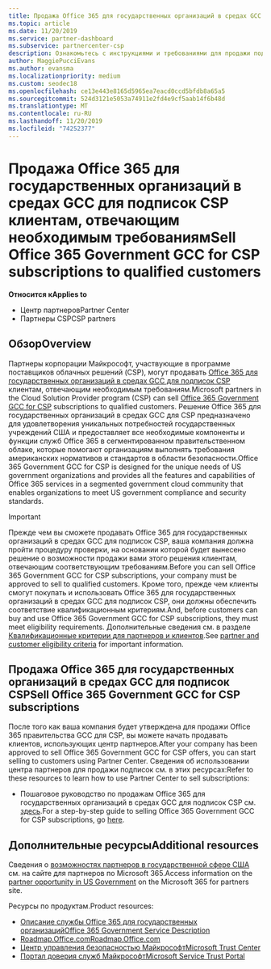 ```yaml
---
title: Продажа Office 365 для государственных организаций в средах GCC в рамках программы поставщиков облачных решений | Центр партнеров
ms.topic: article
ms.date: 11/20/2019
ms.service: partner-dashboard
ms.subservice: partnercenter-csp
description: Ознакомьтесь с инструкциями и требованиями для продажи подписок на Office 365 правительства GCC для CSP в квалифицированных США клиентов или подрядчиков для государственных организаций.
author: MaggiePucciEvans
ms.author: evansma
ms.localizationpriority: medium
ms.custom: seodec18
ms.openlocfilehash: ce13e443e8165d5965ea7eacd0ccd5bfdb8a65a5
ms.sourcegitcommit: 524d3121e5053a74911e2fd4e9cf5aab14f6b48d
ms.translationtype: MT
ms.contentlocale: ru-RU
ms.lasthandoff: 11/20/2019
ms.locfileid: "74252377"
---
```

# <a name="sell-office-365-government-gcc-for-csp-subscriptions-to-qualified-customers"></a><span data-ttu-id="5de51-103">Продажа Office 365 для государственных организаций в средах GCC для подписок CSP клиентам, отвечающим необходимым требованиям</span><span class="sxs-lookup"><span data-stu-id="5de51-103">Sell Office 365 Government GCC for CSP subscriptions to qualified customers</span></span>

<span data-ttu-id="5de51-104">**Относится к**</span><span class="sxs-lookup"><span data-stu-id="5de51-104">**Applies to**</span></span>

-  <span data-ttu-id="5de51-105">Центр партнеров</span><span class="sxs-lookup"><span data-stu-id="5de51-105">Partner Center</span></span>
-  <span data-ttu-id="5de51-106">Партнеры CSP</span><span class="sxs-lookup"><span data-stu-id="5de51-106">CSP partners</span></span>


## <a name="overview"></a><span data-ttu-id="5de51-107">Обзор</span><span class="sxs-lookup"><span data-stu-id="5de51-107">Overview</span></span>

<span data-ttu-id="5de51-108">Партнеры корпорации Майкрософт, участвующие в программе поставщиков облачных решений (CSP), могут продавать [Office 365 для государственных организаций в средах GCC для подписок CSP](https://www.microsoft.com/microsoft-365/partners/governmentforCSP) клиентам, отвечающим необходимым требованиям.</span><span class="sxs-lookup"><span data-stu-id="5de51-108">Microsoft partners in the Cloud Solution Provider program (CSP) can sell [Office 365 Government GCC for CSP](https://www.microsoft.com/microsoft-365/partners/governmentforCSP) subscriptions to qualified customers.</span></span> <span data-ttu-id="5de51-109">Решение Office 365 для государственных организаций в средах GCC для CSP предназначено для удовлетворения уникальных потребностей государственных учреждений США и предоставляет все необходимые компоненты и функции служб Office 365 в сегментированном правительственном облаке, которые помогают организациям выполнять требования американских нормативов и стандартов в области безопасности.</span><span class="sxs-lookup"><span data-stu-id="5de51-109">Office 365 Government GCC for CSP is designed for the unique needs of US government organizations and provides all the features and capabilities of Office 365 services in a segmented government cloud community that enables organizations to meet US government compliance and security standards.</span></span> 

>[!IMPORTANT] 
><span data-ttu-id="5de51-110">Прежде чем вы сможете продавать Office 365 для государственных организаций в средах GCC для подписок CSP, ваша компания должна пройти процедуру проверки, на основании которой будет вынесено решение о возможности продажи вами этого решения клиентам, отвечающим соответствующим требованиям.</span><span class="sxs-lookup"><span data-stu-id="5de51-110">Before you can sell Office 365 Government GCC for CSP subscriptions, your company must be approved to sell to qualified customers.</span></span> <span data-ttu-id="5de51-111">Кроме того, прежде чем клиенты смогут покупать и использовать Office 365 для государственных организаций в средах GCC для подписок CSP, они должны обеспечить соответствие квалификационным критериям.</span><span class="sxs-lookup"><span data-stu-id="5de51-111">And, before customers can buy and use Office 365 Government GCC for CSP subscriptions, they must meet eligibility requirements.</span></span> <span data-ttu-id="5de51-112">Дополнительные сведения см. в разделе [Квалификационные критерии для партнеров и клиентов](csp-gcc-validate.md).</span><span class="sxs-lookup"><span data-stu-id="5de51-112">See [partner and customer eligibility criteria](csp-gcc-validate.md) for important information.</span></span>


## <a name="sell-office-365-government-gcc-for-csp-subscriptions"></a><span data-ttu-id="5de51-113">Продажа Office 365 для государственных организаций в средах GCC для подписок CSP</span><span class="sxs-lookup"><span data-stu-id="5de51-113">Sell Office 365 Government GCC for CSP subscriptions</span></span>

<span data-ttu-id="5de51-114">После того как ваша компания будет утверждена для продажи Office 365 правительства GCC для CSP, вы можете начать продавать клиентов, использующих центр партнеров.</span><span class="sxs-lookup"><span data-stu-id="5de51-114">After your company has been approved to sell Office 365 Government GCC for CSP offers, you can start selling to customers using Partner Center.</span></span> <span data-ttu-id="5de51-115">Сведения об использовании центра партнеров для продажи подписок см. в этих ресурсах:</span><span class="sxs-lookup"><span data-stu-id="5de51-115">Refer to these resources to learn how to use Partner Center to sell subscriptions:</span></span> 

-   <span data-ttu-id="5de51-116">Пошаговое руководство по продажам Office 365 для государственных организаций в средах GCC для подписок CSP см. [здесь](https://go.microsoft.com/fwlink/?linkid=2007323).</span><span class="sxs-lookup"><span data-stu-id="5de51-116">For a step-by-step guide to selling Office 365 Government GCC for CSP subscriptions, go [here](https://go.microsoft.com/fwlink/?linkid=2007323).</span></span>  


## <a name="additional-resources"></a><span data-ttu-id="5de51-117">Дополнительные ресурсы</span><span class="sxs-lookup"><span data-stu-id="5de51-117">Additional resources</span></span>

<span data-ttu-id="5de51-118">Сведения о [возможностях партнеров в государственной сфере США](https://www.microsoft.com/microsoft-365/partners/governmentforCSP) см. на сайте для партнеров по Microsoft 365.</span><span class="sxs-lookup"><span data-stu-id="5de51-118">Access information on the [partner opportunity in US Government](https://www.microsoft.com/microsoft-365/partners/governmentforCSP) on the Microsoft 365 for partners site.</span></span>

<span data-ttu-id="5de51-119">Ресурсы по продуктам.</span><span class="sxs-lookup"><span data-stu-id="5de51-119">Product resources:</span></span>

- [<span data-ttu-id="5de51-120">Описание службы Office 365 для государственных организаций</span><span class="sxs-lookup"><span data-stu-id="5de51-120">Office 365 Government Service Description</span></span>](https://technet.microsoft.com/library/mt774581.aspx)
- [<span data-ttu-id="5de51-121">Roadmap.Office.com</span><span class="sxs-lookup"><span data-stu-id="5de51-121">Roadmap.Office.com</span></span>](https://products.office.com/business/office-365-roadmap)
- [<span data-ttu-id="5de51-122">Центр управления безопасностью Майкрософт</span><span class="sxs-lookup"><span data-stu-id="5de51-122">Microsoft Trust Center</span></span>](https://www.microsoft.com/TrustCenter/)
- [<span data-ttu-id="5de51-123">Портал доверия служб Майкрософт</span><span class="sxs-lookup"><span data-stu-id="5de51-123">Microsoft Service Trust Portal</span></span>](https://aka.ms/STP)

